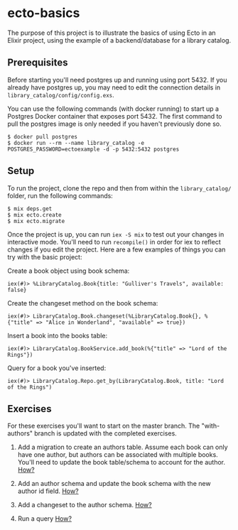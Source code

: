 # ecto-basics
The purpose of this project is to illustrate the basics of using Ecto in an Elixir project, using the example of a backend/database for a library catalog.

## Prerequisites
Before starting you'll need postgres up and running using port 5432.  If you already have postgres up, you may need to edit the connection details in `library_catalog/config/config.exs`. 

You can use the following commands (with docker running) to start up a Postgres Docker container that exposes port 5432. The first command to pull the postgres image is only needed if you haven't previously done so.
```
$ docker pull postgres
$ docker run --rm --name library_catalog -e POSTGRES_PASSWORD=ectoexample -d -p 5432:5432 postgres
```

## Setup

To run the project, clone the repo and then from within the `library_catalog/` folder, run the following commands:

```
$ mix deps.get
$ mix ecto.create
$ mix ecto.migrate
```

Once the project is up, you can run `iex -S mix` to test out your changes in interactive mode. You'll need to run `recompile()` in order for iex to reflect changes if you edit the project. Here are a few examples of things you can try with the basic project:

Create a book object using book schema:
```
iex(#)> %LibraryCatalog.Book{title: "Gulliver's Travels", available: false}
```

Create the changeset method on the book schema:
```
iex(#)> LibraryCatalog.Book.changeset(%LibraryCatalog.Book{}, %{"title" => "Alice in Wonderland", "available" => true})
```

Insert a book into the books table:
```
iex(#)> LibraryCatalog.BookService.add_book(%{"title" => "Lord of the Rings"})
```

Query for a book you've inserted:
```
iex(#)> LibraryCatalog.Repo.get_by(LibraryCatalog.Book, title: "Lord of the Rings")
```

## Exercises

For these exercises you'll want to start on the master branch.  The "with-authors" branch is updated with the completed exercises.

1. Add a migration to create an authors table. Assume each book can only have one author, but authors can be associated with multiple books.  You'll need to update the book table/schema to account for the author. [How?](docs/AddMigration.md)

2. Add an author schema and update the book schema with the new author id field. [How?](docs/AddSchema.md)

3. Add a changeset to the author schema. [How?](docs/AddChangeset.md)

4. Run a query [How?](docs/AddQuery.md)